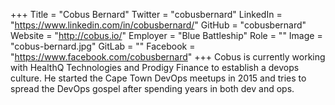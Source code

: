 +++
Title = "Cobus Bernard"
Twitter = "cobusbernard"
LinkedIn = "https://www.linkedin.com/in/cobusbernard/"
GitHub = "cobusbernard"
Website = "http://cobus.io/"
Employer = "Blue Battleship"
Role = ""
Image = "cobus-bernard.jpg"
GitLab = ""
Facebook = "https://www.facebook.com/cobusbernard"
+++
Cobus is currently working with HealthQ Technologies and Prodigy Finance to establish a devops culture. He started the Cape Town DevOps meetups in 2015 and tries to spread the DevOps gospel after spending years in both dev and ops.